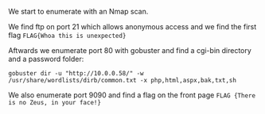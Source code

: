 We start to enumerate with an Nmap scan.

We find ftp on port 21 which allows anonymous access and we find the first flag ``` FLAG{Whoa this is unexpected}  ```

Aftwards we enumerate port 80 with gobuster and find a cgi-bin directory and a password folder:
```
gobuster dir -u "http://10.0.0.58/" -w /usr/share/wordlists/dirb/common.txt -x php,html,aspx,bak,txt,sh
```
We also enumerate port 9090 and find a flag on the front page ```FLAG {There is no Zeus, in your face!}```
